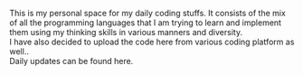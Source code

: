 This is my personal space for my daily coding stuffs. It consists of the mix of all the programming languages that I am trying to learn and implement them using my thinking skills in various manners and diversity.<br>
I have also decided to upload the code here from various coding platform as well..<br>
Daily updates can be found here.
